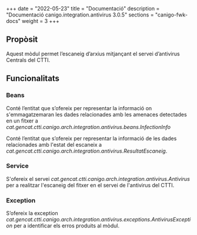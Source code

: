 +++
date        = "2022-05-23"
title       = "Documentació"
description = "Documentació canigo.integration.antivirus 3.0.5"
sections    = "canigo-fwk-docs"
weight      = 3
+++

## Propòsit

Aquest mòdul permet l’escaneig d’arxius mitjançant el servei d’antivirus Centrals del CTTI.

## Funcionalitats

### Beans

Conté l’entitat que s’ofereix per representar la informació on s'emmagatzemaran les dades relacionades
amb les amenaces detectades en un fitxer a *cat.gencat.ctti.canigo.arch.integration.antivirus.beans.InfectionInfo*

Conté l’entitat que s’ofereix per representar la informació de les dades relacionades amb l'estat del
escaneix a *cat.gencat.ctti.canigo.arch.integration.antivirus.ResultatEscaneig*.

### Service

S'ofereix el servei *cat.gencat.ctti.canigo.arch.integration.antivirus.Antivirus* per a realitzar
l'escaneig del fitxer en el servei de l'antivirus del CTTI.

### Exception

S’ofereix la exception *cat.gencat.ctti.canigo.arch.integration.antivirus.exceptions.AntivirusException*
per a identificar els erros produits al mòdul.
